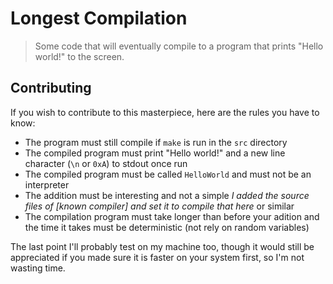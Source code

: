 # Longest Compilation

> Some code that will eventually compile to a program that prints "Hello world!" to the screen.

## Contributing

If you wish to contribute to this masterpiece, here are the rules you have to know:  
- The program must still compile if `make` is run in the `src` directory
- The compiled program must print "Hello world!" and a new line character (`\n` or `0xA`) to stdout once run
- The compiled program must be called `HelloWorld` and must not be an interpreter
- The addition must be interesting and not a simple *I added the source files of [known compiler] and set it to compile that here* or similar
- The compilation program must take longer than before your adition and the time it takes must be deterministic (not rely on random variables)

The last point I'll probably test on my machine too, though it would still be appreciated if you made sure it is faster on your system first, so I'm not wasting time.
